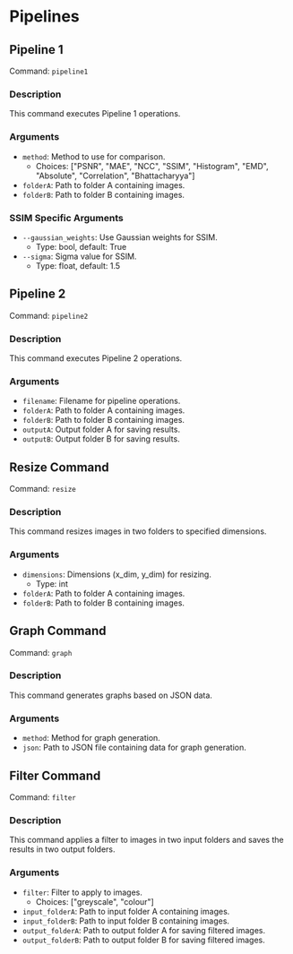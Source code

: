 # Pipelines

## Pipeline 1
Command: `pipeline1`

### Description
This command executes Pipeline 1 operations.

### Arguments
- `method`: Method to use for comparison.
  - Choices: ["PSNR", "MAE", "NCC", "SSIM", "Histogram", "EMD", "Absolute", "Correlation", "Bhattacharyya"]
- `folderA`: Path to folder A containing images.
- `folderB`: Path to folder B containing images.

### SSIM Specific Arguments
- `--gaussian_weights`: Use Gaussian weights for SSIM.
  - Type: bool, default: True
- `--sigma`: Sigma value for SSIM.
  - Type: float, default: 1.5

## Pipeline 2
Command: `pipeline2`

### Description
This command executes Pipeline 2 operations.

### Arguments
- `filename`: Filename for pipeline operations.
- `folderA`: Path to folder A containing images.
- `folderB`: Path to folder B containing images.
- `outputA`: Output folder A for saving results.
- `outputB`: Output folder B for saving results.

## Resize Command
Command: `resize`

### Description
This command resizes images in two folders to specified dimensions.

### Arguments
- `dimensions`: Dimensions (x_dim, y_dim) for resizing.
  - Type: int
- `folderA`: Path to folder A containing images.
- `folderB`: Path to folder B containing images.

## Graph Command
Command: `graph`

### Description
This command generates graphs based on JSON data.

### Arguments
- `method`: Method for graph generation.
- `json`: Path to JSON file containing data for graph generation.

## Filter Command
Command: `filter`

### Description
This command applies a filter to images in two input folders and saves the results in two output folders.

### Arguments
- `filter`: Filter to apply to images.
  - Choices: ["greyscale", "colour"]
- `input_folderA`: Path to input folder A containing images.
- `input_folderB`: Path to input folder B containing images.
- `output_folderA`: Path to output folder A for saving filtered images.
- `output_folderB`: Path to output folder B for saving filtered images.
